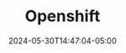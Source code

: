 ---
weight: 999
title: "Openshift"
description: "A collection of documentation and notes related to Openshift."
icon: "article"
date: "2024-05-30T14:47:04-05:00"
lastmod: "2024-05-30T14:47:04-05:00"
draft: false
toc: true
---